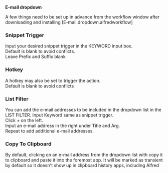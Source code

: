 **E-mail dropdown**

A few things need to be set up in advance from the workflow window after downloading and installing [E-mail.dropdown.alfredworkflow]

### Snippet Trigger  
Input your desired snippet trigger in the KEYWORD input box.  
Default is blank to avoid conflicts.  
Leave Prefix and Suffix blank   

### Hotkey
A hotkey may also be set to trigger the action.  
Default is blank to avoid conflicts

### List Filter
You can add the e-mail addresses to be included in the dropdown list in the LIST FILTER. 
Input Keyword same as snippet trigger.   
Click + on the left.  
Input an e-mail address in the right under Title and Arg.  
Repeat to add additional e-mail addresses.

### Copy To Clipboard
By default, clicking on an e-mail address from the dropdown list with copy it to clipboard and paste it into the foremost app. 
It will be marked as transient by default so it doesn't show up in clipboard history apps, including Alfred
